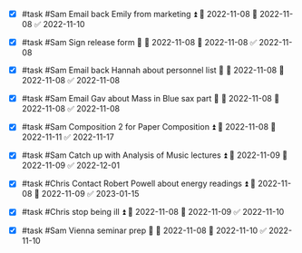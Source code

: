 - [x] #task #Sam Email back Emily from marketing ⏫ 🛫 2022-11-08 📅 2022-11-08 ✅ 2022-11-10
- [x] #task #Sam Sign release form 🔼 🛫 2022-11-08 📅 2022-11-08 ✅ 2022-11-08
- [x] #task #Sam Email back Hannah about personnel list 🔼 🛫 2022-11-08 📅 2022-11-08 ✅ 2022-11-08
- [x] #task #Sam Email Gav about Mass in Blue sax part 🔼 🛫 2022-11-08 📅 2022-11-08 ✅ 2022-11-08
- [x] #task #Sam Composition 2 for Paper Composition ⏫ 🛫 2022-11-08 📅 2022-11-11 ✅ 2022-11-17
- [x] #task #Sam Catch up with Analysis of Music lectures ⏫ 🛫 2022-11-09 📅 2022-11-09 ✅ 2022-12-01
- [x] #task #Chris Contact Robert Powell about energy readings ⏫ 🛫 2022-11-08 📅 2022-11-09 ✅ 2023-01-15
- [x] #task #Chris stop being ill ⏫ 🛫 2022-11-08 📅 2022-11-09 ✅ 2022-11-10
- [x] #task #Sam Vienna seminar prep 🔼 🛫 2022-11-08 📅 2022-11-10 ✅ 2022-11-10

